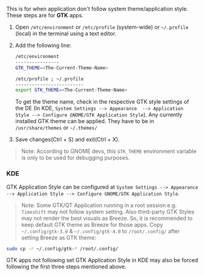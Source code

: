 This is for when application don't follow system theme/application style. These steps are for **GTK** apps.

1. Open `/etc/environment` or `/etc/profile` (system-wide) or `~/.profile` (local) in the terminal using a text editor.

2. Add the following line:

    ```sh
    /etc/environment
    ----------------
    GTK_THEME=<The-Current-Theme-Name>
    ```

    ```sh
    /etc/profile ; ~/.profile
    -------------------------
    export GTK_THEME=<The-Current-Theme-Name>
    ```

    To get the theme name, check in the respective GTK style settings of the DE (In KDE, `System Settings --> Appearance  --> Application Style --> Configure GNOME/GTK Application Style`). Any currently installed GTK theme can be applied. They have to be in `/usr/share/themes` or `~/.themes/`

3. Save changes(Ctrl + S) and exit(Ctrl + X).

> Note: According to GNOME devs, this `GTK_THEME` environment variable is only to be used for debugging purposes.

### KDE

GTK Application Style can be configured at `System Settings --> Appearance --> Application Style --> Configure GNOME/GTK Application Style`.

> Note: Some GTK/QT Application running in a root session e.g: `Timeshift` may not follow system setting. Also third-party GTK Styles may not render the best visuals as Breeze. So, it is recommended to keep default GTK theme as Breeze for those apps. Copy `~/.config/gtk-3.0` & `~/.config/gtk-4.0` to `/root/.config/` after setting Breeze as GTK theme:

```sh
sudo cp -r ~/.config/gtk-* /root/.config/
```

GTK apps not following set GTK Application Style in KDE may also be forced following the first three steps mentioned above.